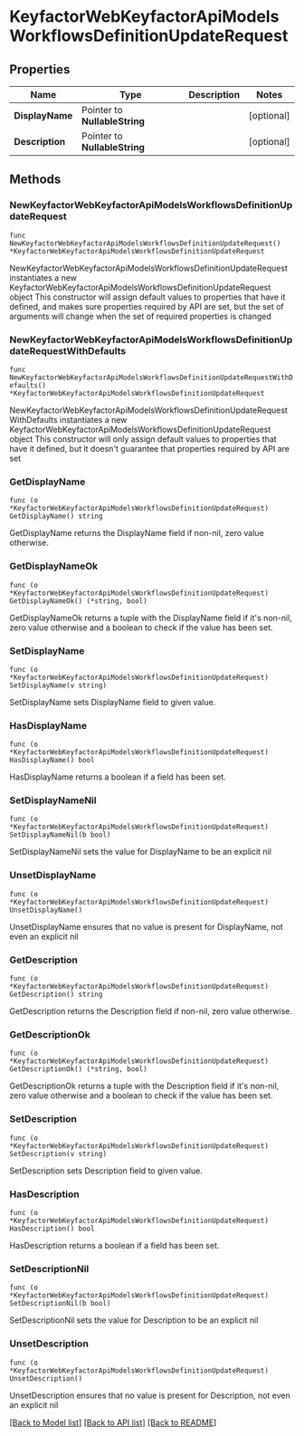 # KeyfactorWebKeyfactorApiModelsWorkflowsDefinitionUpdateRequest

## Properties

Name | Type | Description | Notes
------------ | ------------- | ------------- | -------------
**DisplayName** | Pointer to **NullableString** |  | [optional] 
**Description** | Pointer to **NullableString** |  | [optional] 

## Methods

### NewKeyfactorWebKeyfactorApiModelsWorkflowsDefinitionUpdateRequest

`func NewKeyfactorWebKeyfactorApiModelsWorkflowsDefinitionUpdateRequest() *KeyfactorWebKeyfactorApiModelsWorkflowsDefinitionUpdateRequest`

NewKeyfactorWebKeyfactorApiModelsWorkflowsDefinitionUpdateRequest instantiates a new KeyfactorWebKeyfactorApiModelsWorkflowsDefinitionUpdateRequest object
This constructor will assign default values to properties that have it defined,
and makes sure properties required by API are set, but the set of arguments
will change when the set of required properties is changed

### NewKeyfactorWebKeyfactorApiModelsWorkflowsDefinitionUpdateRequestWithDefaults

`func NewKeyfactorWebKeyfactorApiModelsWorkflowsDefinitionUpdateRequestWithDefaults() *KeyfactorWebKeyfactorApiModelsWorkflowsDefinitionUpdateRequest`

NewKeyfactorWebKeyfactorApiModelsWorkflowsDefinitionUpdateRequestWithDefaults instantiates a new KeyfactorWebKeyfactorApiModelsWorkflowsDefinitionUpdateRequest object
This constructor will only assign default values to properties that have it defined,
but it doesn't guarantee that properties required by API are set

### GetDisplayName

`func (o *KeyfactorWebKeyfactorApiModelsWorkflowsDefinitionUpdateRequest) GetDisplayName() string`

GetDisplayName returns the DisplayName field if non-nil, zero value otherwise.

### GetDisplayNameOk

`func (o *KeyfactorWebKeyfactorApiModelsWorkflowsDefinitionUpdateRequest) GetDisplayNameOk() (*string, bool)`

GetDisplayNameOk returns a tuple with the DisplayName field if it's non-nil, zero value otherwise
and a boolean to check if the value has been set.

### SetDisplayName

`func (o *KeyfactorWebKeyfactorApiModelsWorkflowsDefinitionUpdateRequest) SetDisplayName(v string)`

SetDisplayName sets DisplayName field to given value.

### HasDisplayName

`func (o *KeyfactorWebKeyfactorApiModelsWorkflowsDefinitionUpdateRequest) HasDisplayName() bool`

HasDisplayName returns a boolean if a field has been set.

### SetDisplayNameNil

`func (o *KeyfactorWebKeyfactorApiModelsWorkflowsDefinitionUpdateRequest) SetDisplayNameNil(b bool)`

 SetDisplayNameNil sets the value for DisplayName to be an explicit nil

### UnsetDisplayName
`func (o *KeyfactorWebKeyfactorApiModelsWorkflowsDefinitionUpdateRequest) UnsetDisplayName()`

UnsetDisplayName ensures that no value is present for DisplayName, not even an explicit nil
### GetDescription

`func (o *KeyfactorWebKeyfactorApiModelsWorkflowsDefinitionUpdateRequest) GetDescription() string`

GetDescription returns the Description field if non-nil, zero value otherwise.

### GetDescriptionOk

`func (o *KeyfactorWebKeyfactorApiModelsWorkflowsDefinitionUpdateRequest) GetDescriptionOk() (*string, bool)`

GetDescriptionOk returns a tuple with the Description field if it's non-nil, zero value otherwise
and a boolean to check if the value has been set.

### SetDescription

`func (o *KeyfactorWebKeyfactorApiModelsWorkflowsDefinitionUpdateRequest) SetDescription(v string)`

SetDescription sets Description field to given value.

### HasDescription

`func (o *KeyfactorWebKeyfactorApiModelsWorkflowsDefinitionUpdateRequest) HasDescription() bool`

HasDescription returns a boolean if a field has been set.

### SetDescriptionNil

`func (o *KeyfactorWebKeyfactorApiModelsWorkflowsDefinitionUpdateRequest) SetDescriptionNil(b bool)`

 SetDescriptionNil sets the value for Description to be an explicit nil

### UnsetDescription
`func (o *KeyfactorWebKeyfactorApiModelsWorkflowsDefinitionUpdateRequest) UnsetDescription()`

UnsetDescription ensures that no value is present for Description, not even an explicit nil

[[Back to Model list]](../README.md#documentation-for-models) [[Back to API list]](../README.md#documentation-for-api-endpoints) [[Back to README]](../README.md)


